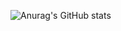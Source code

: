 ![Anurag's GitHub stats](https://github-readme-stats.vercel.app/api?username=bakatame&theme=prussian&show_icons=true)
